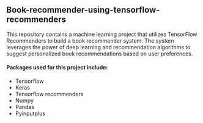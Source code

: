 ## Book-recommender-using-tensorflow-recommenders

This repository contains a machine learning project that utilizes TensorFlow Recommenders to build a book recommender system. The system leverages the power of deep learning and recommendation algorithms to suggest personalized book recommendations based on user preferences.<br/>

#### Packages used for this project include:
- Tensorflow
- Keras
- Tensorflow recommenders
- Numpy
- Pandas
- Pyinputplus
<br/>
